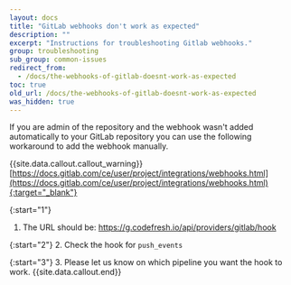 ```yaml
---
layout: docs
title: "GitLab webhooks don't work as expected"
description: ""
excerpt: "Instructions for troubleshooting Gitlab webhooks."
group: troubleshooting
sub_group: common-issues
redirect_from:
  - /docs/the-webhooks-of-gitlab-doesnt-work-as-expected
toc: true
old_url: /docs/the-webhooks-of-gitlab-doesnt-work-as-expected
was_hidden: true
---
```

If you are admin of the repository and the webhook wasn't added automatically to your GitLab repository you can use the following workaround to add the webhook manually. 

{{site.data.callout.callout_warning}}
[https://docs.gitlab.com/ce/user/project/integrations/webhooks.html](https://docs.gitlab.com/ce/user/project/integrations/webhooks.html){:target="_blank"} 

{:start="1"}
1. The URL should be: https://g.codefresh.io/api/providers/gitlab/hook

{:start="2"}
2. Check the hook for `push_events`

{:start="3"} 
3. Please let us know on which pipeline you want the hook to work.
{{site.data.callout.end}}
